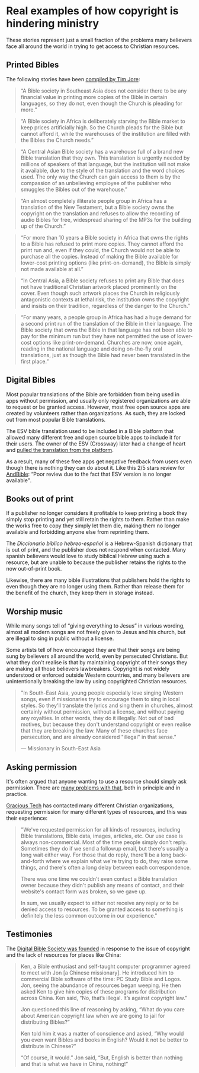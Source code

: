 # Real examples of how copyright is hindering ministry
These stories represent just a small fraction of the problems many believers face all around the world in trying to get access to Christian resources.


## Printed Bibles

The following stories have been [compiled by Tim Jore](https://www.missionfrontiers.org/issue/article/free-and-open):

> “A Bible society in Southeast Asia does not consider there to be any financial value in printing more copies of the Bible in certain languages, so they do not, even though the Church is pleading for more.”

> “A Bible society in Africa is deliberately starving the Bible market to keep prices artificially high. So the Church pleads for the Bible but cannot afford it, while the warehouses of the institution are filled with the Bibles the Church needs.”

> “A Central Asian Bible society has a warehouse full of a brand new Bible translation that they own. This translation is urgently needed by millions of speakers of that language, but the institution will not make it available, due to the style of the translation and the word choices used. The only way the Church can gain access to them is by the compassion of an unbelieving employee of the publisher who smuggles the Bibles out of  the warehouse.”

> “An almost completely illiterate people group in Africa has a translation of the New Testament, but a Bible society owns the copyright on the translation and refuses to allow the recording of audio Bibles for free, widespread sharing of the MP3s for the building up of the Church.”

> “For more than 10 years a Bible society in Africa that owns the rights to a Bible has refused to print more copies. They cannot afford the print run and, even if they could, the Church would not be able to purchase all the copies. Instead of making the Bible available for lower-cost printing options (like print-on-demand), the Bible is simply not made available at all.”

> “In Central Asia, a Bible society refuses to print any Bible that does not have traditional Christian artwork placed prominently on the cover. Even though such artwork places the Church in religiously antagonistic contexts at lethal risk, the institution owns the copyright and insists on their tradition, regardless of the danger to the Church.”

> “For many years, a people group in Africa has had a huge demand for a second print run of the translation of the Bible in their language. The Bible society that owns the Bible in that language has not been able to pay for the minimum run but they have not permitted the use of lower-cost options like print-on-demand. Churches are now, once again, reading in the national language and doing on-the-fly oral translations, just as though the Bible had never been translated in the first place.”


## Digital Bibles

Most popular translations of the Bible are forbidden from being used in apps without permission, and usually only registered organizations are able to request or be granted access. However, most free open source apps are created by volunteers rather than organizations. As such, they are locked out from most popular Bible translations.

The ESV bible translation used to be included in a Bible platform that allowed many different free and open source bible apps to include it for their users. The owner of the ESV (Crossway) later had a change of heart and [pulled the translation from the platform](https://www.crosswire.org/pipermail/sword-devel/2019-June/047095.html).

As a result, many of these free apps get negative feedback from users even though there is nothing they can do about it. Like this 2/5 stars review for [AndBible](https://play.google.com/store/apps/details?id=net.bible.android.activity): <q>Poor review due to the fact that ESV version is no longer available</q>.


## Books out of print

If a publisher no longer considers it profitable to keep printing a book they simply stop printing and yet still retain the rights to them. Rather than make the works free to copy they simply let them die, making them no longer available and forbidding anyone else from reprinting them.

The _Diccionario bíblico hebreo-español_ is a Hebrew-Spanish dictionary that is out of print, and the publisher does not respond when contacted. Many spanish believers would love to study biblical Hebrew using such a resource, but are unable to because the publisher retains the rights to the now out-of-print book.

Likewise, there are many bible illustrations that publishers hold the rights to even though they are no longer using them. Rather than release them for the benefit of the church, they keep them in storage instead.


## Worship music

While many songs tell of <q>giving everything to Jesus</q> in various wording, almost all modern songs are not freely given to Jesus and his church, but are illegal to sing in public without a license.

Some artists tell of how encouraged they are that their songs are being sung by believers all around the world, even by persecuted Christians. But what they don't realise is that by maintaining copyright of their songs they are making all those believers lawbreakers. Copyright is not widely understood or enforced outside Western countries, and many believers are unintentionally breaking the law by using copyrighted Christian resources.

> "In South-East Asia, young people especially love singing Western songs, even if missionaries try to encourage them to sing in local styles. So they'll translate the lyrics and sing them in churches, almost certainly without permission, without a license, and without paying any royalties. In other words, they do it illegally. Not out of bad motives, but because they don't understand copyright or even realise that they are breaking the law. Many of these churches face persecution, and are already considered "illegal" in that sense."
>
> &mdash; Missionary in South-East Asia


## Asking permission

It's often argued that anyone wanting to use a resource should simply ask permission. There are [many problems with that](/objections/permission/), both in principle and in practice.

[Gracious Tech](https://gracious.tech/) has contacted many different Christian organizations, requesting permission for many different types of resources, and this was their experience:

> "We've requested permission for all kinds of resources, including Bible translations, Bible data, images, articles, etc. Our use case is always non-commercial. Most of the time people simply don't reply. Sometimes they do if we send a followup email, but there's usually a long wait either way. For those that do reply, there'll be a long back-and-forth where we explain what we're trying to do, they raise some things, and there's often a long delay between each correspondence.
>
> There was one time we couldn't even contact a Bible translation owner because they didn't publish any means of contact, and their website's contact form was broken, so we gave up.
>
> In sum, we usually expect to either not receive any reply or to be denied access to resources. To be granted access to something is definitely the less common outcome in our experience."


## Testimonies

The [Digital Bible Society was founded](https://dbs.org/about/overview/history) in response to the issue of copyright and the lack of resources for places like China:

> Ken, a Bible enthusiast and self-taught computer programmer agreed to meet with Jon [a Chinese missionary]. He introduced him to commercial Bible software of the time: PC Study Bible and Logos. Jon, seeing the abundance of resources began weeping. He then asked Ken to give him copies of these programs for distribution across China. Ken said, “No, that’s illegal. It’s against copyright law.”
>
> Jon questioned this line of reasoning by asking, “What do you care about American copyright law when we are going to jail for distributing Bibles?”
>
> Ken told him it was a matter of conscience and asked, “Why would you even want Bibles and books in English? Would it not be better to distribute in Chinese?”
>
> “Of course, it would.” Jon said, “But, English is better than nothing and that is what we have in China, nothing!”
